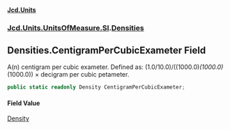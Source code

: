 #### [Jcd.Units](index.md 'index')
### [Jcd.Units.UnitsOfMeasure.SI](Jcd.Units.UnitsOfMeasure.SI.md 'Jcd.Units.UnitsOfMeasure.SI').[Densities](Densities.md 'Jcd.Units.UnitsOfMeasure.SI.Densities')

## Densities.CentigramPerCubicExameter Field

A(n) centigram per cubic exameter. Defined as: (1.0/10.0)/((1000.0)*(1000.0)*(1000.0)) × decigram per cubic petameter.

```csharp
public static readonly Density CentigramPerCubicExameter;
```

#### Field Value
[Density](Density.md 'Jcd.Units.UnitTypes.Density')